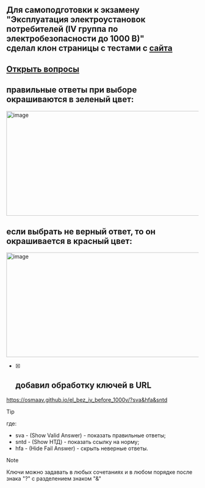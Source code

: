 ## Для самоподготовки к экзамену<br/>"Эксплуатация электроустановок потребителей (IV группа по электробезопасности до 1000 В)"<br/> сделал клон страницы с тестами с [сайта](https://prombez24.com/tests/210/)

## [Открыть вопросы](https://osmaav.github.io/el_bez_iv_before_1000v/) 

## правильные ответы при выборе окрашиваются в зеленый цвет:

<img width="1528" height="274" alt="image" src="https://github.com/user-attachments/assets/3d40f755-65a4-453f-b341-6cee9d670fb7" />

## если выбрать не верный ответ, то он окрашивается в красный цвет:

<img width="1528" height="274" alt="image" src="https://github.com/user-attachments/assets/1f34360a-c2c0-49ea-bfbb-a6c4da68eba8" />

- [x] ## добавил обработку ключей в URL
https://osmaav.github.io/el_bez_iv_before_1000v/?sva&hfa&sntd

> [!TIP]
> где:
> - sva - (Show Valid Answer) - показать правильные ответы;<br/>
> - sntd - (Show НТД) - показать ссылку на норму;<br/>
> - hfa - (Hide Fail Answer) - скрыть неверные ответы.<br/>

> [!NOTE]
> Ключи можно задавать в любых сочетаниях и в любом порядке после знака "?" с разделением знаком "&"
